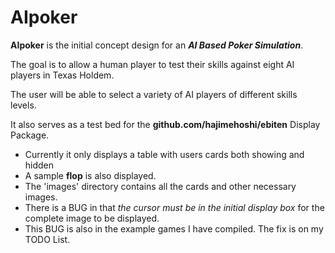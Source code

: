 # AIpoker
**AIpoker** is the initial concept design for an _**AI Based Poker Simulation**_.

The goal is to allow a human player to test their skills against eight AI players in Texas Holdem.

The user will be able to select a variety of AI players of different skills levels.

It also serves as a test bed for the **github.com/hajimehoshi/ebiten** Display Package.

* Currently it only displays a table with users cards both showing and hidden
* A sample **flop** is also displayed.
* The 'images' directory contains all the cards and other necessary images.
* There is a BUG in that *the cursor must be in the initial display box* for the complete image to be displayed. 
* This BUG is also in the example games I have compiled. The fix is on my TODO List.
